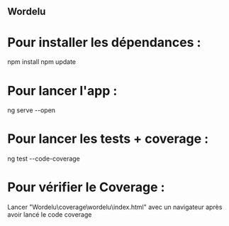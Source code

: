 ## Wordelu

# Pour installer les dépendances :
npm install
npm update

# Pour lancer l'app :
ng serve --open

# Pour lancer les tests + coverage :
ng test --code-coverage

# Pour vérifier le Coverage :
Lancer "Wordelu\coverage\wordelu\index.html" avec un navigateur après avoir lancé le code coverage